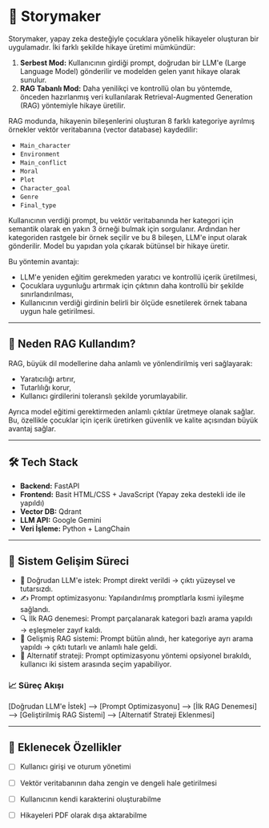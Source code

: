 # 📖 Storymaker

Storymaker, yapay zeka desteğiyle çocuklara yönelik hikayeler oluşturan bir uygulamadır. İki farklı şekilde hikaye üretimi mümkündür:

1. **Serbest Mod:** Kullanıcının girdiği prompt, doğrudan bir LLM'e (Large Language Model) gönderilir ve modelden gelen yanıt hikaye olarak sunulur.
2. **RAG Tabanlı Mod:** Daha yenilikçi ve kontrollü olan bu yöntemde, önceden hazırlanmış veri kullanılarak Retrieval-Augmented Generation (RAG) yöntemiyle hikaye üretilir.

RAG modunda, hikayenin bileşenlerini oluşturan 8 farklı kategoriye ayrılmış örnekler vektör veritabanına (vector database) kaydedilir:
- `Main_character`
- `Environment`
- `Main_conflict`
- `Moral`
- `Plot`
- `Character_goal`
- `Genre`
- `Final_type`

Kullanıcının verdiği prompt, bu vektör veritabanında her kategori için semantik olarak en yakın 3 örneği bulmak için sorgulanır. Ardından her kategoriden rastgele bir örnek seçilir ve bu 8 bileşen, LLM'e input olarak gönderilir. Model bu yapıdan yola çıkarak bütünsel bir hikaye üretir.

Bu yöntemin avantajı:
- LLM'e yeniden eğitim gerekmeden yaratıcı ve kontrollü içerik üretilmesi,
- Çocuklara uygunluğu artırmak için çıktının daha kontrollü bir şekilde sınırlandırılması,
- Kullanıcının verdiği girdinin belirli bir ölçüde esnetilerek örnek tabana uygun hale getirilmesi.

---

## 🤖 Neden RAG Kullandım?

RAG, büyük dil modellerine daha anlamlı ve yönlendirilmiş veri sağlayarak:
- Yaratıcılığı artırır,
- Tutarlılığı korur,
- Kullanıcı girdilerini toleranslı şekilde yorumlayabilir.

Ayrıca model eğitimi gerektirmeden anlamlı çıktılar üretmeye olanak sağlar. Bu, özellikle çocuklar için içerik üretirken güvenlik ve kalite açısından büyük avantaj sağlar.

---

## 🛠️ Tech Stack

- **Backend:** FastAPI
- **Frontend:** Basit HTML/CSS + JavaScript (Yapay zeka destekli ide ile yapıldı)
- **Vector DB:** Qdrant
- **LLM API:** Google Gemini 
- **Veri İşleme:** Python + LangChain

---

## 🚀 Sistem Gelişim Süreci

- 🎯 Doğrudan LLM'e istek: Prompt direkt verildi → çıktı yüzeysel ve tutarsızdı.
- ✍️ Prompt optimizasyonu: Yapılandırılmış promptlarla kısmi iyileşme sağlandı.
- 🔍 İlk RAG denemesi: Prompt parçalanarak kategori bazlı arama yapıldı → eşleşmeler zayıf kaldı.
- 🧩 Gelişmiş RAG sistemi: Prompt bütün alındı, her kategoriye ayrı arama yapıldı → çıktı tutarlı ve anlamlı hale geldi.
- 🔀 Alternatif strateji: Prompt optimizasyonu yöntemi opsiyonel bırakıldı, kullanıcı iki sistem arasında seçim yapabiliyor.

### 📈 Süreç Akışı

[Doğrudan LLM'e İstek] --> [Prompt Optimizasyonu] --> [İlk RAG Denemesi] --> [Geliştirilmiş RAG Sistemi] --> [Alternatif Strateji Eklenmesi]


---

## 🚧 Eklenecek Özellikler

- [ ] Kullanıcı girişi ve oturum yönetimi
- [ ] Vektör veritabanının daha zengin ve dengeli hale getirilmesi
- [ ] Kullanıcının kendi karakterini oluşturabilme
- [ ] Hikayeleri PDF olarak dışa aktarabilme

